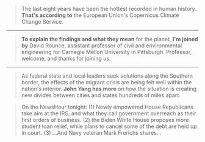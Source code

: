 >  The last eight years have been the hottest recorded in human history. **That's according to** the European Union's Copernicus Climate Change Service.

---

> **To explain the findings and what they mean** for the planet, **I'm joined by** David Rounce, assistant professor of civil and environmental engineering for Carnegie Mellon University in Pittsburgh. Professor, welcome, and thanks for joining us.

---

> As federal state and local leaders seek solutions along the Southern border, the effects of the migrant crisis are being felt well within the nation's interior. **John Yang has more** on how the situation is creating new divides between cities and states hundreds of miles apart.

> On the NewsHour tonight: (1) Newly empowered House Republicans take aim at the IRS, and what they call government overreach as their first orders of business. (2) the Biden White House proposes more student loan relief, while plans to cancel some of the debt are held up in court. (3) ...And Navy veteran Mark Frerichs shares... 